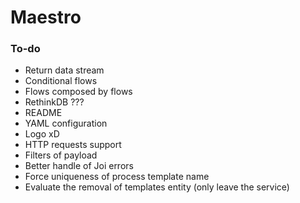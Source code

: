 # Maestro



### To-do
- Return data stream
- Conditional flows
- Flows composed by flows
- RethinkDB ???
- README
- YAML configuration
- Logo xD
- HTTP requests support
- Filters of payload
- Better handle of Joi errors
- Force uniqueness of process template name
- Evaluate the removal of templates entity (only leave the service)



